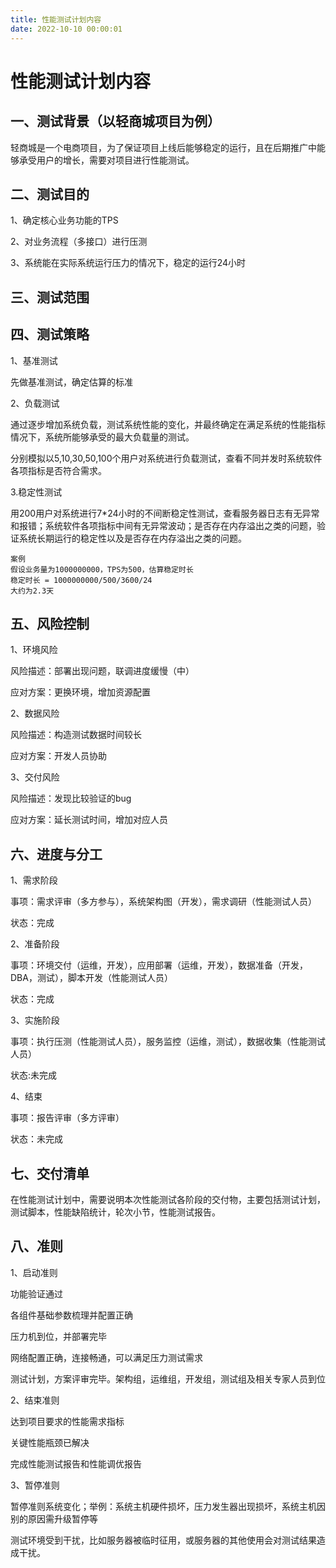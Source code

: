```yaml
---
title: 性能测试计划内容
date: 2022-10-10 00:00:01
---
```


# 性能测试计划内容

## 一、测试背景（以轻商城项目为例）

轻商城是一个电商项目，为了保证项目上线后能够稳定的运行，且在后期推广中能够承受用户的增长，需要对项目进行性能测试。

## 二、测试目的

1、确定核心业务功能的TPS

2、对业务流程（多接口）进行压测

3、系统能在实际系统运行压力的情况下，稳定的运行24小时

## 三、测试范围

## 四、测试策略

1、基准测试

先做基准测试，确定估算的标准

2、负载测试

通过逐步增加系统负载，测试系统性能的变化，并最终确定在满足系统的性能指标情况下，系统所能够承受的最大负载量的测试。

分别模拟以5,10,30,50,100个用户对系统进行负载测试，查看不同并发时系统软件各项指标是否符合需求。

3.稳定性测试

用200用户对系统进行7*24小时的不间断稳定性测试，查看服务器日志有无异常和报错；系统软件各项指标中间有无异常波动；是否存在内存溢出之类的问题，验证系统长期运行的稳定性以及是否存在内存溢出之类的问题。

```b
案例
假设业务量为1000000000，TPS为500，估算稳定时长
稳定时长 = 1000000000/500/3600/24
大约为2.3天
```

## 五、风险控制

1、环境风险

风险描述：部署出现问题，联调进度缓慢（中）

应对方案：更换环境，增加资源配置

2、数据风险

风险描述：构造测试数据时间较长

应对方案：开发人员协助

3、交付风险

风险描述：发现比较验证的bug

应对方案：延长测试时间，增加对应人员

## 六、进度与分工

1、需求阶段

事项：需求评审（多方参与），系统架构图（开发），需求调研（性能测试人员）

状态：完成

2、准备阶段

事项：环境交付（运维，开发），应用部署（运维，开发），数据准备（开发，DBA，测试），脚本开发（性能测试人员）

状态：完成

3、实施阶段

事项：执行压测（性能测试人员），服务监控（运维，测试），数据收集（性能测试人员）

状态:未完成

4、结束

事项：报告评审（多方评审）

状态：未完成

## 七、交付清单

在性能测试计划中，需要说明本次性能测试各阶段的交付物，主要包括测试计划，测试脚本，性能缺陷统计，轮次小节，性能测试报告。

## 八、准则

1、启动准则

功能验证通过

各组件基础参数梳理并配置正确

压力机到位，并部署完毕

网络配置正确，连接畅通，可以满足压力测试需求

测试计划，方案评审完毕。架构组，运维组，开发组，测试组及相关专家人员到位

2、结束准则

达到项目要求的性能需求指标

关键性能瓶颈已解决

完成性能测试报告和性能调优报告

3、暂停准则

暂停准则系统变化；举例：系统主机硬件损坏，压力发生器出现损坏，系统主机因别的原因需升级暂停等

测试环境受到干扰，比如服务器被临时征用，或服务器的其他使用会对测试结果造成干扰。

